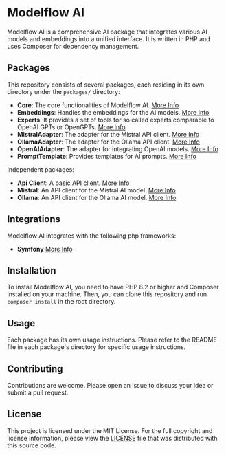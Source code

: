 # Modelflow AI

Modelflow AI is a comprehensive AI package that integrates various AI models and embeddings into a unified interface. It
is written in PHP and uses Composer for dependency management.

## Packages

This repository consists of several packages, each residing in its own directory under the `packages/` directory:

- **Core**: The core functionalities of Modelflow AI. [More Info](https://github.com/modelflow-ai/core)
- **Embeddings**: Handles the embeddings for the AI models. [More Info](https://github.com/modelflow-ai/embeddings)
- **Experts**: It provides a set of tools for so called experts comparable to OpenAI GPTs or OpenGPTs. [More Info](https://github.com/modelflow-ai/experts)
- **MistralAdapter**: The adapter for the Mistral API client. [More Info](https://github.com/modelflow-ai/mistral-adapter)
- **OllamaAdapter**: The adapter for the Ollama API client. [More Info](https://github.com/modelflow-ai/ollama-adapter)
- **OpenAIAdapter**: The adapter for integrating OpenAI models. [More Info](https://github.com/modelflow-ai/openai-adapter)
- **PromptTemplate**: Provides templates for AI prompts. [More Info](https://github.com/modelflow-ai/prompt-template)

Independent packages:

- **Api Client**: A basic API client. [More Info](https://github.com/modelflow-ai/api-client)
- **Mistral**: An API client for the Mistral AI model. [More Info](https://github.com/modelflow-ai/mistral)
- **Ollama**: An API client for the Ollama AI model. [More Info](https://github.com/modelflow-ai/ollama)

## Integrations

Modelflow AI integrates with the following php frameworks:

- **Symfony** [More Info](https://github.com/modelflow-ai/symfony-bundle)

## Installation

To install Modelflow AI, you need to have PHP 8.2 or higher and Composer installed on your machine. Then, you can clone
this repository and run `composer install` in the root directory.

## Usage

Each package has its own usage instructions. Please refer to the README file in each package's directory for specific
usage instructions.

## Contributing

Contributions are welcome. Please open an issue to discuss your idea or submit a pull request.

## License

This project is licensed under the MIT License. For the full copyright and license information, please view the
[LICENSE](LICENSE) file that was distributed with this source code.
